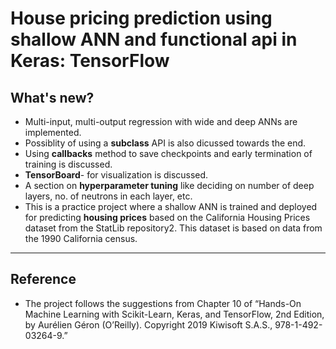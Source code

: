 # House pricing prediction using shallow ANN and functional api in Keras: TensorFlow
## What's new?
- Multi-input, multi-output regression with wide and deep ANNs are implemented.  
- Possiblity of using a __subclass__ API is also dicussed towards the end.
- Using __callbacks__ method to save checkpoints and early termination of training is discussed.
- __TensorBoard__- for visualization is discussed.
- A section on __hyperparameter tuning__ like deciding on number of deep layers, no. of neutrons in each layer, etc.  
- This is a practice project where a shallow ANN is trained and  deployed for predicting **housing prices**  based on  the California Housing Prices dataset from the StatLib repository2. This dataset is based on data from the 1990 California census. 
--------
## Reference
- The project follows the suggestions from Chapter 10 of “Hands-On Machine Learning with Scikit-Learn, Keras, and TensorFlow, 2nd Edition, by Aurélien Géron (O’Reilly). Copyright 2019 Kiwisoft S.A.S., 978-1-492-03264-9.” 

